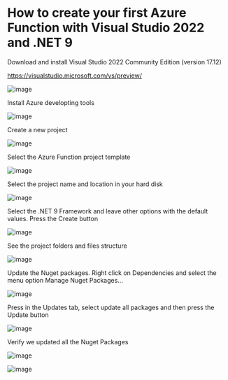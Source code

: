 # How to create your first Azure Function with Visual Studio 2022 and .NET 9

Download and install Visual Studio 2022 Community Edition (version 17.12)

https://visualstudio.microsoft.com/vs/preview/

![image](https://github.com/user-attachments/assets/138e866e-e58d-4468-a9a6-756dd1d69a0b)

Install Azure developting tools 

![image](https://github.com/user-attachments/assets/00327f33-1e76-4e18-94f2-8496685ae493)

Create a new project 

![image](https://github.com/user-attachments/assets/3a1f094d-492d-46a5-bbd6-8eb90319ea8b)

Select the Azure Function project template

![image](https://github.com/user-attachments/assets/6fdfe72a-14bb-43b2-b58f-36560d2183af)

Select the project name and location in your hard disk

![image](https://github.com/user-attachments/assets/e919b519-aba9-4644-8c64-b5c0df172c83)

Select the .NET 9 Framework and leave other options with the default values. Press the Create button

![image](https://github.com/user-attachments/assets/65f8c82e-5ab5-45af-8e6c-a97dec5e8cc0)

See the project folders and files structure

![image](https://github.com/user-attachments/assets/1679a177-9cb1-469b-9f28-f0be5a524e79)

Update the Nuget packages. Right click on Dependencies and select the menu option Manage Nuget Packages...

![image](https://github.com/user-attachments/assets/04b07d06-769f-41b9-abc3-727910e6e1e6)

Press in the Updates tab, select update all packages and then press the Update button

![image](https://github.com/user-attachments/assets/aee3f584-2d93-4068-9493-740a66caf06c)

Verify we updated all the Nuget Packages

![image](https://github.com/user-attachments/assets/90209b7d-cca9-47a6-a6fe-2a0483e0dbc7)






![image](https://github.com/user-attachments/assets/81e87ebc-ce4c-4ee9-b569-c44cd99f961f)

